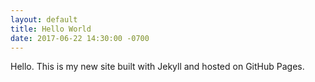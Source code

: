 ```yaml
---
layout: default
title: Hello World
date: 2017-06-22 14:30:00 -0700
---
```


Hello. This is my new site built with Jekyll and hosted on GitHub Pages.
